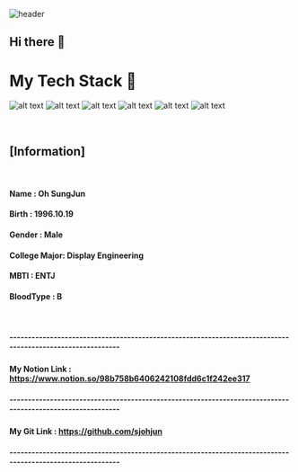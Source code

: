 ![header](https://capsule-render.vercel.app/api?type=wave&color=auto&height=300&section=header&text=Git%20Portfolios&fontSize=70)
## Hi there 👋

<h1> My Tech Stack 👋</h2>


![ alt text ](https://img.shields.io/badge/Python-3.11-3776AB?style=for-the-badge&logo=Python)
![ alt text ](https://img.shields.io/badge/Oracle-22c-F80000?style=for-the-badge&logo=Oracle)
![ alt text ](https://img.shields.io/badge/Java-Java_17-FE2EC8?style=for-the-badge&logo=Java)
![ alt text ](https://img.shields.io/badge/TensorFlow-TensorFlow_2.8.0-FF6F00?style=for-the-badge&logo=tensorflow)
![ alt text ](https://img.shields.io/badge/r-4.1.1-276DC3?style=for-the-badge&logo=r)
![ alt text ](https://img.shields.io/badge/linux-CentOS_8.5-FCC624?style=for-the-badge&logo=linux)

<br/>

## [Information]

<br/>

#### Name : Oh SungJun
#### Birth : 1996.10.19
#### Gender : Male
#### College Major: Display Engineering
#### MBTI : ENTJ
#### BloodType : B

<br/>

##### ----------------------------------------------------------------------------------------------------------
#### My Notion Link : https://www.notion.so/98b758b6406242108fdd6c1f242ee317
##### ----------------------------------------------------------------------------------------------------------
#### My Git Link : https://github.com/sjohjun
##### ----------------------------------------------------------------------------------------------------------
